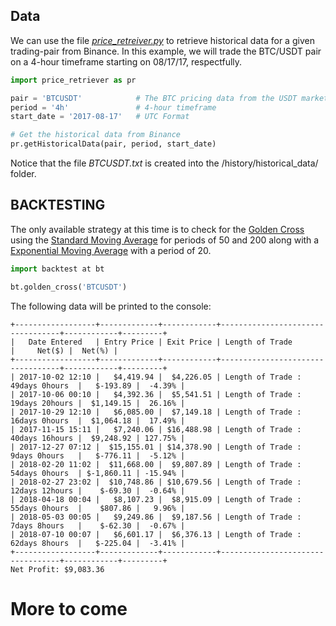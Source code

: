 
Data
----

We can use the file [*price_retreiver.py*](price_retriever.py) to retrieve historical data for a given trading-pair from Binance. 
In this example, we will trade the BTC/USDT pair on a 4-hour timeframe starting on 08/17/17, respectfully. 

```python
import price_retriever as pr

pair = 'BTCUSDT'            # The BTC pricing data from the USDT market.
period = '4h'               # 4-hour timeframe
start_date = '2017-08-17'   # UTC Format

# Get the historical data from Binance
pr.getHistoricalData(pair, period, start_date)
```

Notice that the file *BTCUSDT.txt* is created into the /history/historical_data/ folder.

##### 

BACKTESTING
-----------

The only available strategy at this time is to check for the [Golden Cross](https://www.investopedia.com/terms/g/goldencross.asp) using the [Standard Moving Average](https://www.investopedia.com/terms/s/sma.asp) for periods of 50 and 200 along with a [Exponential Moving Average](https://www.investopedia.com/terms/e/ema.asp) with a period of 20.

```python
import backtest at bt

bt.golden_cross('BTCUSDT')
```
The following data will be printed to the console:

```
+------------------+-------------+------------+----------------------------------+------------+---------+
|   Date Entered   | Entry Price | Exit Price | Length of Trade                  |     Net($) |  Net(%) |
+------------------+-------------+------------+----------------------------------+------------+---------+
| 2017-10-02 12:10 |   $4,419.94 |  $4,226.05 | Length of Trade : 49days 0hours  |   $-193.89 |  -4.39% |
| 2017-10-06 00:10 |   $4,392.36 |  $5,541.51 | Length of Trade : 19days 20hours |  $1,149.15 |  26.16% |
| 2017-10-29 12:10 |   $6,085.00 |  $7,149.18 | Length of Trade : 16days 0hours  |  $1,064.18 |  17.49% |
| 2017-11-15 15:11 |   $7,240.06 | $16,488.98 | Length of Trade : 40days 16hours |  $9,248.92 | 127.75% |
| 2017-12-27 07:12 |  $15,155.01 | $14,378.90 | Length of Trade : 9days 0hours   |   $-776.11 |  -5.12% |
| 2018-02-20 11:02 |  $11,668.00 |  $9,807.89 | Length of Trade : 54days 0hours  | $-1,860.11 | -15.94% |
| 2018-02-27 23:02 |  $10,748.86 | $10,679.56 | Length of Trade : 12days 12hours |    $-69.30 |  -0.64% |
| 2018-04-18 00:04 |   $8,107.23 |  $8,915.09 | Length of Trade : 55days 0hours  |    $807.86 |   9.96% |
| 2018-05-03 00:05 |   $9,249.86 |  $9,187.56 | Length of Trade : 7days 8hours   |    $-62.30 |  -0.67% |
| 2018-07-10 00:07 |   $6,601.17 |  $6,376.13 | Length of Trade : 62days 8hours  |   $-225.04 |  -3.41% |
+------------------+-------------+------------+----------------------------------+------------+---------+
Net Profit: $9,083.36
```


# More to come

